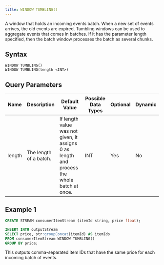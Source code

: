 ```yaml
---
title: WINDOW TUMBLING()
---
```


A window that holds an incoming events batch. When a new set of events arrives, the old events are expired. Tumbling windows can be used to aggregate events that comes in batches. If it has the parameter length specified, then the batch window processes the batch as several chunks.

## Syntax

    WINDOW TUMBLING()
    WINDOW TUMBLING(length <INT>)

## Query Parameters

| Name          | Description           | Default Value               | Possible Data Types | Optional | Dynamic |
|------------|-----------------|-------------------------------------------------------|-----------------|----------|---------|
| length | The length of a batch. | If length value was not given, it assigns 0 as length and process the whole batch at once. | INT                 | Yes      | No      |

## Example 1

```sql
CREATE STREAM consumerItemStream (itemId string, price float);

INSERT INTO outputStream
SELECT price, str:groupConcat(itemId) AS itemIds
FROM consumerItemStream WINDOW TUMBLING()
GROUP BY price;
```

This outputs comma-separated item IDs that have the same price for each incoming batch of events.

